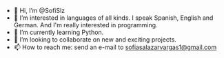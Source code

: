 - 👋 Hi, I’m @SofiSlz
- 👀 I’m interested in languages of all kinds. I speak Spanish, English and German. And I'm really interested in programming.
- 🌱 I’m currently learning Python.
- 💞️ I’m looking to collaborate on new and exciting projects.
- 📫 How to reach me: send an e-mail to sofiasalazarvargas1@gmail.com

<!---
SofiSlz/SofiSlz is a ✨ special ✨ repository because its `README.md` (this file) appears on your GitHub profile.
You can click the Preview link to take a look at your changes.
--->
